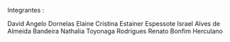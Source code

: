 Integrantes :

David Angelo Dornelas
Elaine Cristina Estainer Espessote
Israel Alves de Almeida Bandeira
Nathalia Toyonaga Rodrigues
Renato Bonfim Herculano
